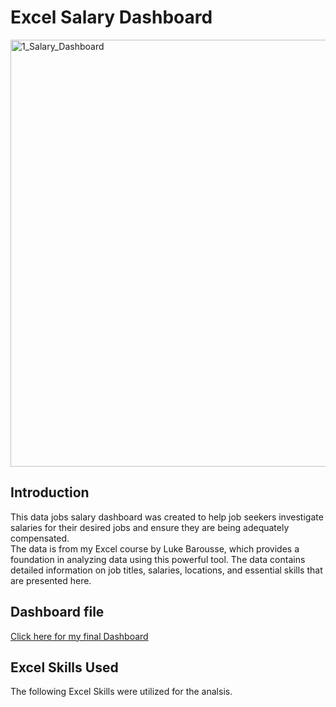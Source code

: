 # Excel Salary Dashboard  
<img width="1440" height="683" alt="1_Salary_Dashboard" src="https://github.com/user-attachments/assets/4e564c27-178b-443a-8237-854ce7580c1d" />  

## Introduction  

This data jobs salary dashboard was created to help job seekers investigate salaries for their desired jobs and ensure they are being adequately compensated.  
The data is from my Excel course by Luke Barousse, which provides a foundation in analyzing data using this powerful tool. The data contains detailed information on job titles, salaries, locations, and essential skills that are presented here.  

## Dashboard file  
[Click here for my final Dashboard](1_Salary_Dashboard.xlsx)  

## Excel Skills Used  

The following Excel Skills were utilized for the analsis.  


